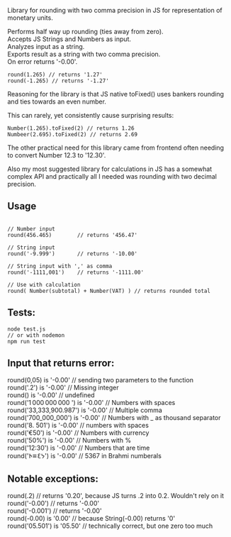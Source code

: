 
Library for rounding with two comma precision in JS for representation of monetary units.  

Performs half way up rounding (ties away from zero).  
Accepts JS Strings and Numbers as input.  
Analyzes input as a string.  
Exports result as a string with two comma precision.   
On error returns '-0.00'.  

```
round(1.265) // returns '1.27'
round(-1.265) // returns '-1.27'
```

Reasoning for the library is that JS native toFixed() uses bankers rounding and ties towards an even number.  

This can rarely, yet consistently cause surprising results:  

```
Number(1.265).toFixed(2) // returns 1.26
Numbeer(2.695).toFixed(2) // returns 2.69
```   

The other practical need for this library came from frontend often needing to convert Number 12.3 to '12.30'.  

Also my most suggested library for calculations in JS has a somewhat complex API and practically all I needed was rounding with two decimal precision.  

## Usage    
```

// Number input
round(456.465)        // returns '456.47'  

// String input
round('-9.999')       // returns '-10.00'

// String input with ',' as comma
round('-1111,001')    // returns '-1111.00'

// Use with calculation
round( Number(subtotal) + Number(VAT) ) // returns rounded total  

```  
## Tests:
```
node test.js
// or with nodemon
npm run test
```

## Input that returns error:
round(0,05) is '-0.00'                // sending two parameters to the function  
round('.2') is '-0.00'                // Missing integer  
round() is '-0.00'                    // undefined  
round('1 000 000 000 ') is '-0.00'    // Numbers with spaces  
round('33,333,900.987') is '-0.00'    // Multiple comma  
round('700_000_000') is '-0.00'       // Numbers with _ as thousand separator  
round('8. 501') is '-0.00'            // numbers with spaces  
round('€50') is '-0.00'               // Numbers with currency  
round('50%') is '-0.00'               // Numbers with %  
round('12:30') is '-0.00'             // Numbers that are time  
round('𑁖𑁔𑁗𑁙') is '-0.00'              // 5367 in Brahmi numberals  

## Notable exceptions:  
round(.2)                   // returns '0.20', because JS turns .2 into 0.2. Wouldn't rely on it    
round('-0.00')              // returns '-0.00'    
round('-0.001')             // returns '-0.00'    
round(-0.00) is '0.00'      // because String(-0.00) returns '0'  
round('05.501') is '05.50'  // technically correct, but one zero too much  
